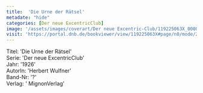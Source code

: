 ```yaml
---
title:  'Die Urne der Rätsel'
metadate: "hide"
categories: [Der neue ExcentricClub]
image: '/assets/images/coverart/Der neue Excentric-Club/119225063X_00000010.jpg'
visit: 'https://portal.dnb.de/bookviewer/view/119225063X#page/n0/mode/2up'
---
```

Titel: 'Die Urne der Rätsel' <br>
Serie: 'Der neue ExcentricClub' <br>
Jahr: '1926' <br>
AutorIn: 'Herbert Wulfner' <br>
Band-Nr: '?' <br>
Verlag: ' MignonVerlag'